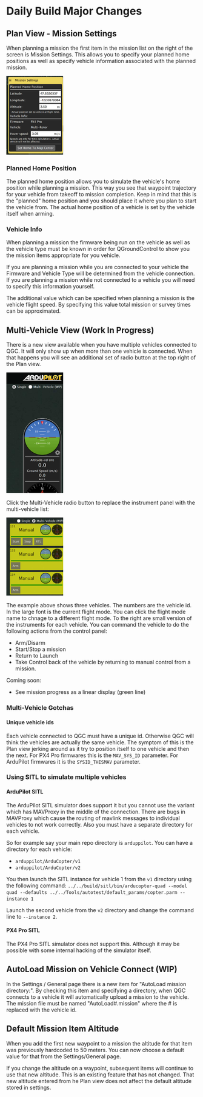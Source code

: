 # Daily Build Major Changes

## Plan View - Mission Settings
When planning a mission the first item in the mission list on the right of the screen is Mission Settings. This allows you to specify your planned home positions as well as specify vehicle information associated with the planned mission.

<img src="MissionSettings.jpg" style="width: 150px;"/>

### Planned Home Position
The planned home position allows you to simulate the vehicle's home position while planning a mission. This way you see that waypoint trajectory for your vehicle from takeoff to mission completion. Keep in mind that this is the "planned" home position and you should place it where you plan to start the vehicle from. The actual home position of a vehicle is set by the vehicle itself when arming.

### Vehicle Info
When planning a mission the firmware being run on the vehicle as well as the vehicle type must be known in order for QGroundControl to show you the mission items appropriate for you vehicle.

If you are planning a mission while you are connected to your vehicle the Firmware and Vehicle Type will be determined from the vehicle connection. If you are planning a mission while not connected to a vehicle you will need to specify this information yourself.

The additional value which can be specified when planning a mission is the vehicle flight speed. By specifying this value total mission or survey times can be approximated.

## Multi-Vehicle View (Work In Progress)

There is a new view available when you have multiple vehicles connected to QGC. It will only show up when more than one vehicle is connected. When that happens you will see an additional set of radio button at the top right of the Plan view.

<img src="MultiVehicleRadios.jpg" style="width: 150px;"/>

Click the Multi-Vehicle radio button to replace the instrument panel with the multi-vehicle list:

<img src="MultiVehicleList.jpg" style="width: 150px;"/>

The example above shows three vehicles. The numbers are the vehicle id. In the large font is the current flight mode. You can click the flight mode name to chnage to a different flight mode. To the right are small version of the instruments for each vehicle. You can command the vehicle to do the following actions from the control panel:

* Arm/Disarm
* Start/Stop a mission
* Return to Launch
* Take Control back of the vehicle by returning to manual control from a mission.

Coming soon:

* See mission progress as a linear display (green line)

### Multi-Vehicle Gotchas

#### Unique vehicle ids
Each vehicle connected to QGC must have a unique id. Otherwise QGC will think the vehicles are actually the same vehicle. The symptom of this is the Plan view jerking around as it try to position itself to one vehicle and then the next. For PX4 Pro firmwares this is the ```MAV_SYS_ID``` parameter. For ArduPilot firmwares it is the ```SYSID_THISMAV``` parameter.

### Using SITL to simulate multiple vehicles

#### ArduPilot SITL
The ArduPilot SITL simulator does support it but you cannot use the variant which has MAVProxy in the middle of the connection. There are bugs in MAVProxy which cause the routing of mavlink messages to individual vehicles to not work correctly. Also you must have a separate directory for each vehicle.

So for example say your main repo directory is ```arduppilot```. You can have a directory for each vehicle:

* ```arduppilot/ArduCopter/v1```
* ```arduppilot/ArduCopter/v2```

You then launch the SITL instance for vehicle 1 from the ```v1``` directory using the following command:
```../../build/sitl/bin/arducopter-quad --model quad --defaults ../../Tools/autotest/default_params/copter.parm --instance 1```

Launch the second vehicle from the ```v2``` directory and change the command line to ```--instance 2```.

#### PX4 Pro SITL
The PX4 Pro SITL simulator does not support this. Although it may be possible with some internal hacking of the simulator itself.

## AutoLoad Mission on Vehicle Connect (WIP)

In the Settings / General page there is a new item for "AutoLoad mission directory:". By checking this item and specifying a directory, when QGC connects to a vehicle it will automatically upload a mission to the vehicle. The mission file must be named "AutoLoad#.mission" where the # is replaced with the vehicle id. 

## Default Mission Item Altitude

When you add the first new waypoint to a mission the altitude for that item was previously hardcoded to 50 meters. You can now choose a default value for that from the Settings/General page.

If you change the altitude on a waypoint, subsequent items will continue to use that new altitude. This is an existing feature that has not changed. That new altitude entered from he Plan view does not affect the default altitude stored in settings.
